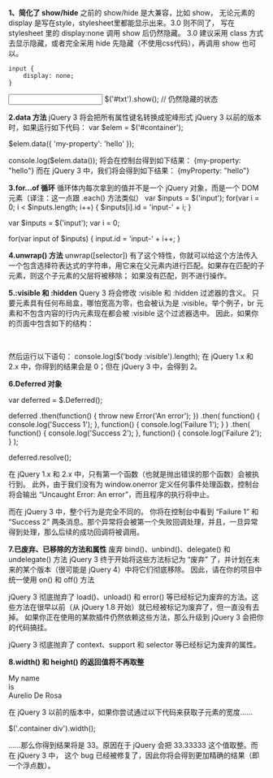 **1、简化了 show/hide**
之前的 show/hide 是大兼容，比如 show， 无论元素的 display 是写在style，stylesheet里都能显示出来。3.0 则不同了，
写在 stylesheet 里的 display:none 调用 show 后仍然隐藏。 3.0 建议采用 class 方式去显示隐藏，或者完全采用 hide 先隐藏（不使用css代码），再调用 show 也可以。

    input {
        display: none;
    }

<input id="txt" type="text" value=""/>
$('#txt').show(); // 仍然隐藏的状态

**2.data 方法**
jQuery 3 将会把所有属性键名转换成驼峰形式
jQuery 3 以前的版本时，如果运行如下代码：
var $elem = $('#container');

$elem.data({
   'my-property': 'hello'
});

console.log($elem.data());
将会在控制台得到如下结果：
{my-property: "hello"}
而在 jQuery 3 中，我们将会得到如下结果：
{myProperty: "hello"}

**3.for...of 循环**
循环体内每次拿到的值并不是一个 jQuery 对象，而是一个 DOM 元素（译注：这一点跟 .each() 方法类似）
var $inputs = $('input');
for(var i = 0; i < $inputs.length; i++) {
   $inputs[i].id = 'input-' + i;
}
<!----------jQuery3------------->
var $inputs = $('input');
var i = 0; 

for(var input of $inputs) {
   input.id = 'input-' + i++;
}

**4.unwrap() 方法**
unwrap([selector])
有了这个特性，你就可以给这个方法传入一个包含选择符表达式的字符串，用它来在父元素内进行匹配。如果存在匹配的子元素，则这个子元素的父层将被移除；
如果没有匹配，则不进行操作。

**5.:visible 和 :hidden**
Query 3 将会修改 :visible 和 :hidden 过滤器的含义。
只要元素具有任何布局盒，哪怕宽高为零，也会被认为是 :visible。举个例子，br 元素和不包含内容的行内元素现在都会被 :visible 这个过滤器选中。
因此，如果你的页面中包含如下的结构：
<div></div>
<br/>

然后运行以下语句：
console.log($('body :visible').length);
在 jQuery 1.x 和 2.x 中，你得到的结果会是 0；但在 jQuery 3 中，会得到 2。


**6.Deferred 对象**

var deferred = $.Deferred();

deferred
  .then(function() {
    throw new Error('An error');
  })
  .then(
    function() {
      console.log('Success 1');
    },
    function() {
      console.log('Failure 1');
    }
  )
  .then(
    function() {
      console.log('Success 2');
    },
    function() {
      console.log('Failure 2');
    }
  );

deferred.resolve();

在 jQuery 1.x 和 2.x 中，只有第一个函数（也就是抛出错误的那个函数）会被执行到。
此外，由于我们没有为 window.onerror 定义任何事件处理函数，控制台将会输出 “Uncaught Error: An error”，而且程序的执行将中止。

而在 jQuery 3 中，整个行为是完全不同的。
你将在控制台中看到 “Failure 1” 和 “Success 2” 两条消息。那个异常将会被第一个失败回调处理，并且，一旦异常得到处理，那么后续的成功回调将被调用。

**7.已废弃、已移除的方法和属性**
废弃 bind()、unbind()、delegate() 和 undelegate() 方法
jQuery 3 终于开始将这些方法标记为 “废弃” 了，并计划在未来的某个版本（很可能是 jQuery 4）中将它们彻底移除。
因此，请在你的项目中统一使用 on() 和 off() 方法

jQuery 3 彻底抛弃了 load()、unload() 和 error() 等已经标记为废弃的方法。这些方法在很早以前（从 jQuery 1.8 开始）就已经被标记为废弃了，但一直没有去掉。
如果你正在使用的某款插件仍然依赖这些方法，那么升级到 jQuery 3 会把你的代码搞挂。

jQuery 3 彻底抛弃了 context、support 和 selector 等已经标记为废弃的属性。

**8.width() 和 height() 的返回值将不再取整**

<div class="container">
   <div>My name</div>
   <div>is</div>
   <div>Aurelio De Rosa</div>
</div>

在 jQuery 3 以前的版本中，如果你尝试通过以下代码来获取子元素的宽度……

$('.container div').width();

……那么你得到结果将是 33。原因在于 jQuery 会把 33.33333 这个值取整。而在 jQuery 3 中，
这个 bug 已经被修复了，因此你将会得到更加精确的结果（即一个浮点数）。



